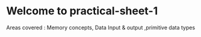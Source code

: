 # Welcome to practical-sheet-1

Areas covered : Memory concepts, Data Input & output ,primitive data types
